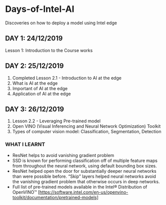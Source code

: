 # Days-of-Intel-AI
Discoveries on how to deploy a model using Intel edge

## DAY 1: 24/12/2019
Lesson 1: Introduction to the Course works


## DAY 2: 25/12/2019
1. Completed Lesson 2.1 - Introduction to AI at the edge
2. What is AI at the edge
3. Important of AI at the edge
4. Application of AI at the edge

## DAY 3: 26/12/2019
1. Lesson 2.2 - Leveraging Pre-trained model
2. Open VINO (Visual Inferencing and Neural Network Optimization) Toolkit
3. Types of computer vision model: Classification, Segmentation, Detection


### WHAT I LEARNT 
* ResNet helps to avoid vanishing gradient problem
* SSD is known for performing classification off of multiple feature maps from throughout the neural network, using default bounding box sizes.
*  ResNet helped open the door for substantially deeper neural networks than were possible before. “Skip” layers helped neural networks avoid the vanishing gradient problem that otherwise occurs in deep networks.
* Full list of pre-trained models available in the Intel® Distribution of OpenVINO™  [https://software.intel.com/en-us/openvino-toolkit/documentation/pretrained-models]



